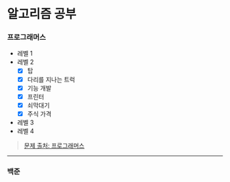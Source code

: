 # 알고리즘 공부

### 프로그래머스 
- 레벨 1
- 레벨 2
    - [x] 탑
    - [x] 다리를 지나는 트럭
    - [x] 기능 개발
    - [x] 프린터
    - [x] 쇠막대기
    - [x] 주식 가격
- 레벨 3
- 레벨 4

> [문제 출처: 프로그래머스](https://programmers.co.kr/learn/challenges)
---
### 백준
